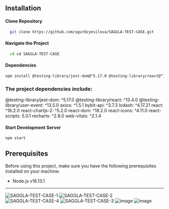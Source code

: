 ## Installation

#### Clone Repository

```bash
  git clone https://github.com/ugurOzyesilova/SAGGLA-TEST-CASE.git
```

#### Navigate the Project

```bash
  cd cd SAGGLA-TEST-CASE
```

#### Dependencies

```bash
npm install @testing-library/jest-dom@^5.17.0 @testing-library/react@^13.4.0 @testing-library/user-event@^13.5.0 axios@^1.5.1 bybit-api@^3.7.3 lodash@^4.17.21 react@^18.2.0 react-chartjs-2@^5.2.0 react-dom@^18.2.0 react-icons@^4.11.0 react-scripts@5.0.1 recharts@^2.8.0 web-vitals@^2.1.4
```

### The project dependencies include:

@testing-library/jest-dom: ^5.17.0
@testing-library/react: ^13.4.0
@testing-library/user-event: ^13.5.0
axios: ^1.5.1
bybit-api: ^3.7.3
lodash: ^4.17.21
react: ^18.2.0
react-chartjs-2: ^5.2.0
react-dom: ^18.2.0
react-icons: ^4.11.0
react-scripts: 5.0.1
recharts: ^2.8.0
web-vitals: ^2.1.4



#### Start Development Server 

```bash
npm start
```

## Prerequisites

Before using this project, make sure you have the following prerequisites installed on your machine:

- Node.js v16.13.1
________________

![SAGGLA-TEST-CASE-1](https://github.com/ugurOzyesilova/SAGGLA-TEST-CASE/assets/81923195/a1d3d3ea-8f19-4c52-b3f9-ca69e56db20a)
![SAGGLA-TEST-CASE-2](https://github.com/ugurOzyesilova/SAGGLA-TEST-CASE/assets/81923195/57cbeafc-2d7d-4905-be1a-2932d56487ba)
![SAGGLA-TEST-CASE-4](https://github.com/ugurOzyesilova/SAGGLA-TEST-CASE/assets/81923195/837bab89-c665-4b79-bf84-b3fe71651518)
![SAGGLA-TEST-CASE-3](https://github.com/ugurOzyesilova/SAGGLA-TEST-CASE/assets/81923195/588fbbc8-b2ee-4b7f-bcc8-499b65150867)
![image](https://github.com/ugurOzyesilova/SAGGLA-TEST-CASE/assets/81923195/2a98656a-3e56-4755-8cc1-aaadf290fc51)
![image](https://github.com/ugurOzyesilova/SAGGLA-TEST-CASE/assets/81923195/c3ec5376-b9cc-4e76-b0d4-c62344c7b421)


